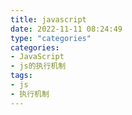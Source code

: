 ```yaml
---
title: javascript
date: 2022-11-11 08:24:49
type: "categories"
categories:
- JavaScript
- js的执行机制
tags:
- js
- 执行机制
---
```

